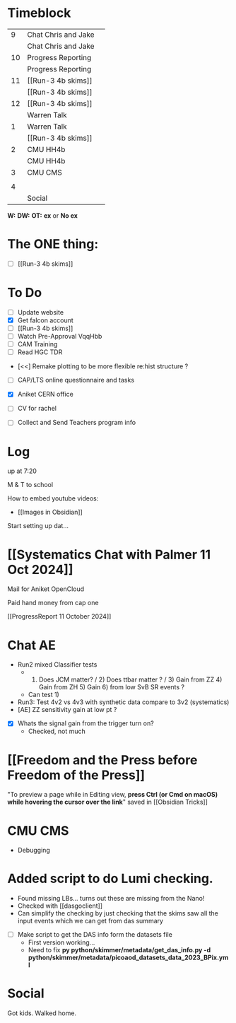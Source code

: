 # Timeblock

|     |                     |     |
| --- | ------------------- | --- |
| 9   | Chat Chris and Jake |     |
|     | Chat Chris and Jake |     |
| 10  | Progress Reporting  |     |
|     | Progress Reporting  |     |
| 11  | [[Run-3 4b skims]]  |     |
|     | [[Run-3 4b skims]]  |     |
| 12  | [[Run-3 4b skims]]  |     |
|     | Warren Talk         |     |
| 1   | Warren Talk         |     |
|     | [[Run-3 4b skims]]  |     |
| 2   | CMU HH4b            |     |
|     | CMU HH4b            |     |
| 3   | CMU CMS             |     |
|     |                     |     |
| 4   |                     |     |
|     | Social              |     |

**W:**
**DW:**
**OT:**
**ex** or **No ex**

# The ONE thing: 
- [ ] [[Run-3 4b skims]]


# To Do
- [ ] Update website
- [x] Get falcon account 
- [ ] [[Run-3 4b skims]]
- [ ] Watch Pre-Approval VqqHbb
- [ ] CAM Training
- [ ] Read HGC TDR
- [<<] Remake plotting to be more flexible re:hist structure ? 
- [ ]  CAP/LTS online questionnaire and tasks
- [x] Aniket CERN office
- [ ] CV for rachel
- [ ] Collect and Send Teachers program info


# Log

up at 7:20

M & T to school

How to embed youtube videos:
- [[Images in Obsidian]]

Start setting up dat...

# [[Systematics Chat with Palmer 11 Oct 2024]]

Mail for Aniket OpenCloud

Paid hand money from cap one

[[ProgressReport 11 October 2024]]

# Chat AE
- Run2 mixed Classifier tests
	- 1) Does JCM matter? / 2) Does ttbar matter ? / 3) Gain from ZZ 4) Gain from ZH 5) Gain 6) from low SvB SR events ? 
	- Can test 1) 
- Run3: Test 4v2 vs 4v3 with synthetic data compare to 3v2 (systematics)
- [AE] ZZ sensitivity gain at low pt ?
- [x] Whats the signal gain from the trigger turn on?
	- Checked, not much

# [[Freedom and the Press before Freedom of the Press]]

"To preview a page while in Editing view, **press Ctrl (or Cmd on macOS) while hovering the cursor over the link**" saved in [[Obsidian Tricks]]

# CMU CMS
- Debugging

# Added script to do Lumi checking. 
- Found missing LBs... turns out these are missing from the Nano!
- Checked with [[dasgoclient]]
- Can simplify the checking by just checking that the skims saw all the input events which we can get from das summary
- [ ] Make script to get the DAS info form the datasets file
	- First version working... 
	- Need to fix **py python/skimmer/metadata/get_das_info.py -d python/skimmer/metadata/picoaod_datasets_data_2023_BPix.yml**


# Social

Got kids.  Walked home.



